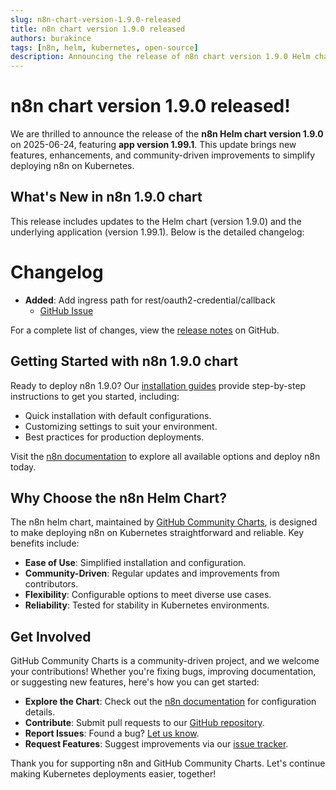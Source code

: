 ```yaml
---
slug: n8n-chart-version-1.9.0-released
title: n8n chart version 1.9.0 released
authors: burakince
tags: [n8n, helm, kubernetes, open-source]
description: Announcing the release of n8n chart version 1.9.0 Helm chart, featuring app version 1.99.1, with new features and community-driven improvements.
---
```


# n8n chart version 1.9.0 released!

We are thrilled to announce the release of the **n8n Helm chart version 1.9.0** on 2025-06-24, featuring **app version 1.99.1**. This update brings new features, enhancements, and community-driven improvements to simplify deploying n8n on Kubernetes.

## What's New in n8n 1.9.0 chart

This release includes updates to the Helm chart (version 1.9.0) and the underlying application (version 1.99.1). Below is the detailed changelog:

# Changelog

- **Added**: Add ingress path for rest/oauth2-credential/callback
    - [GitHub Issue](https://github.com/community-charts/helm-charts/issues/141)


For a complete list of changes, view the [release notes](https://github.com/community-charts/helm-charts/releases/tag/n8n-1.9.0) on GitHub.

<!-- truncate -->

## Getting Started with n8n 1.9.0 chart

Ready to deploy n8n 1.9.0? Our [installation guides](https://community-charts.github.io/docs/category/n8n) provide step-by-step instructions to get you started, including:

- Quick installation with default configurations.
- Customizing settings to suit your environment.
- Best practices for production deployments.

Visit the [n8n documentation](https://community-charts.github.io/docs/category/n8n) to explore all available options and deploy n8n today.

## Why Choose the n8n Helm Chart?

The n8n helm chart, maintained by [GitHub Community Charts](https://github.com/community-charts/helm-charts), is designed to make deploying n8n on Kubernetes straightforward and reliable. Key benefits include:

- **Ease of Use**: Simplified installation and configuration.
- **Community-Driven**: Regular updates and improvements from contributors.
- **Flexibility**: Configurable options to meet diverse use cases.
- **Reliability**: Tested for stability in Kubernetes environments.

## Get Involved

GitHub Community Charts is a community-driven project, and we welcome your contributions! Whether you're fixing bugs, improving documentation, or suggesting new features, here's how you can get started:

- **Explore the Chart**: Check out the [n8n documentation](https://community-charts.github.io/docs/category/n8n) for configuration details.
- **Contribute**: Submit pull requests to our [GitHub repository](https://github.com/community-charts/helm-charts).
- **Report Issues**: Found a bug? [Let us know](https://github.com/community-charts/helm-charts/issues).
- **Request Features**: Suggest improvements via our [issue tracker](https://github.com/community-charts/helm-charts/issues/new).

Thank you for supporting n8n and GitHub Community Charts. Let's continue making Kubernetes deployments easier, together!
